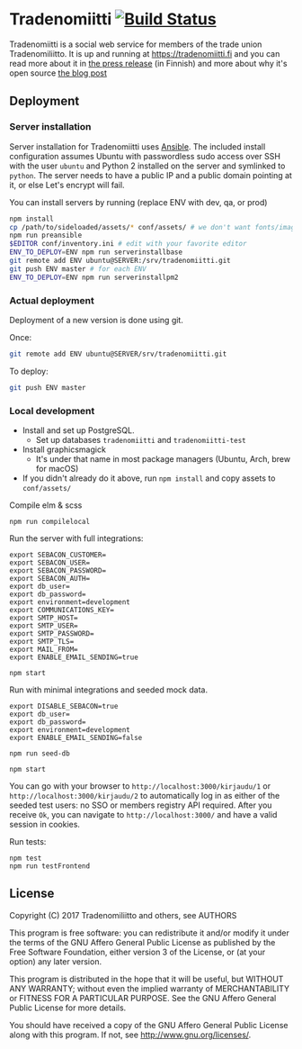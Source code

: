 # Tradenomiitti [![Build Status](https://travis-ci.org/Tradenomiliitto/tradenomiitti.svg?branch=master)](https://travis-ci.org/Tradenomiliitto/tradenomiitti)

Tradenomiitti is a social web service for members of the trade union Tradenomiliitto. It is up and running at https://tradenomiitti.fi and you can read more about it in [the press release](https://www.sttinfo.fi/tiedote/tradenomien-uusi-palvelu-tarjoaa-rekrytointiapua-ja-mentorointia?publisherId=59695169&releaseId=59695181) (in Finnish) and more about why it's open source [the blog post](http://futurice.com/blog/open-sourcing-a-client-project)

## Deployment

### Server installation

Server installation for Tradenomiitti uses [Ansible](https://docs.ansible.com/).
The included install configuration assumes Ubuntu with passwordless sudo access
over SSH with the user `ubuntu` and Python 2 installed on the server and
symlinked to `python`. The server needs to have a public IP and a public domain
pointing at it, or else Let's encrypt will fail.

You can install servers by running (replace ENV with dev, qa, or prod)

```sh
npm install
cp /path/to/sideloaded/assets/* conf/assets/ # we don't want fonts/images/etc in repo
npm run preansible
$EDITOR conf/inventory.ini # edit with your favorite editor
ENV_TO_DEPLOY=ENV npm run serverinstallbase
git remote add ENV ubuntu@SERVER:/srv/tradenomiitti.git
git push ENV master # for each ENV
ENV_TO_DEPLOY=ENV npm run serverinstallpm2
```

### Actual deployment

Deployment of a new version is done using git.

Once:

```sh
git remote add ENV ubuntu@SERVER/srv/tradenomiitti.git
```

To deploy:

```sh
git push ENV master
```

### Local development

* Install and set up PostgreSQL.
   * Set up databases `tradenomiitti` and `tradenomiitti-test`
* Install graphicsmagick
   * It's under that name in most package managers (Ubuntu, Arch, brew for macOS)
* If you didn't already do it above, run `npm install` and copy assets to `conf/assets/`

Compile elm & scss

```
npm run compilelocal
```

Run the server with full integrations:

```
export SEBACON_CUSTOMER=
export SEBACON_USER=
export SEBACON_PASSWORD=
export SEBACON_AUTH=
export db_user= 
export db_password= 
export environment=development
export COMMUNICATIONS_KEY=
export SMTP_HOST=
export SMTP_USER=
export SMTP_PASSWORD=
export SMTP_TLS=
export MAIL_FROM=
export ENABLE_EMAIL_SENDING=true

npm start
```

Run with minimal integrations and seeded mock data.

```
export DISABLE_SEBACON=true
export db_user=
export db_password=
export environment=development
export ENABLE_EMAIL_SENDING=false

npm run seed-db

npm start
```

You can go with your browser to `http://localhost:3000/kirjaudu/1` or `http://localhost:3000/kirjaudu/2` to automatically log in as either of the seeded test users: no SSO or members registry API required. After you receive `Ok`, you can navigate to `http://localhost:3000/` and have a valid session in cookies.

Run tests:

```
npm test
npm run testFrontend
```

## License

Copyright (C) 2017  Tradenomiliitto and others, see AUTHORS

This program is free software: you can redistribute it and/or modify
it under the terms of the GNU Affero General Public License as published by
the Free Software Foundation, either version 3 of the License, or
(at your option) any later version.

This program is distributed in the hope that it will be useful,
but WITHOUT ANY WARRANTY; without even the implied warranty of
MERCHANTABILITY or FITNESS FOR A PARTICULAR PURPOSE.  See the
GNU Affero General Public License for more details.

You should have received a copy of the GNU Affero General Public License
along with this program.  If not, see <http://www.gnu.org/licenses/>.
